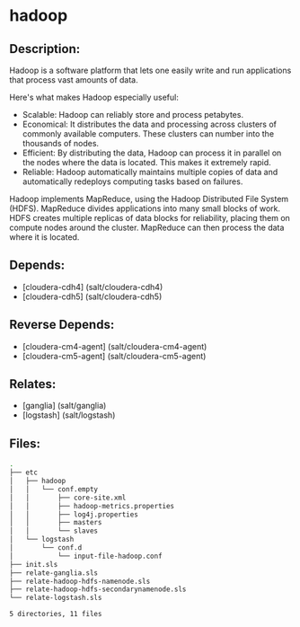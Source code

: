 # hadoop

## Description:

Hadoop is a software platform that lets one easily write and run applications
that process vast amounts of data.

Here's what makes Hadoop especially useful:

 * Scalable:   Hadoop can reliably store and process petabytes.
 * Economical: It distributes the data and processing across clusters of
               commonly available computers. These clusters can number into the
               thousands of nodes.
 * Efficient:  By distributing the data, Hadoop can process it in parallel on
               the nodes where the data is located. This makes it extremely
               rapid.
 * Reliable:   Hadoop automatically maintains multiple copies of data and
               automatically redeploys computing tasks based on failures.

Hadoop implements MapReduce, using the Hadoop Distributed File System (HDFS).
MapReduce divides applications into many small blocks of work. HDFS creates
multiple replicas of data blocks for reliability, placing them on compute nodes
around the cluster. MapReduce can then process the data where it is located.

## Depends:

  -  [cloudera-cdh4] (salt/cloudera-cdh4)
  -  [cloudera-cdh5] (salt/cloudera-cdh5)

## Reverse Depends:

  -  [cloudera-cm4-agent] (salt/cloudera-cm4-agent)
  -  [cloudera-cm5-agent] (salt/cloudera-cm5-agent)

## Relates:

  -  [ganglia] (salt/ganglia)
  -  [logstash] (salt/logstash)

## Files:

```bash
.
├── etc
│   ├── hadoop
│   │   └── conf.empty
│   │       ├── core-site.xml
│   │       ├── hadoop-metrics.properties
│   │       ├── log4j.properties
│   │       ├── masters
│   │       └── slaves
│   └── logstash
│       └── conf.d
│           └── input-file-hadoop.conf
├── init.sls
├── relate-ganglia.sls
├── relate-hadoop-hdfs-namenode.sls
├── relate-hadoop-hdfs-secondarynamenode.sls
└── relate-logstash.sls

5 directories, 11 files
```
